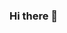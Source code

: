 ### Hi there 👋

<!--
**IsaacMartin151/IsaacMartin151** is a ✨ _special_ ✨ repository because its `README.md` (this file) appears on your GitHub profile.

Here are some ideas to get you started:

- 🔭 I’m currently working on      :     Searching for jobs, Hunter X Hunter Mod
- 🌱 I’m currently learning        :     Animating Models, getting rotations and timings right
- 🤔 I’m looking for help with     :     Good tutorials for Forge Modding 1.16+
- 💬 Ask me about                  :     Books I've read recently
- 📫 How to reach me               :     IsaacMartin151@gmail.com
- 😄 Pronouns                      :     He/Him
- ⚡ Fun fact                      :     Have a pet Beagle named Stella, hopefully a cat as well soon
-->
